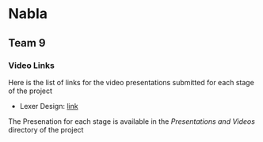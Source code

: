 # Nabla
## Team 9 
### Video Links

Here is the list of links for the video presentations submitted for each stage of the project

- Lexer Design: [link](https://github.com/IITH-COMPILERS2/compilers-2-project-team-9-aug22)

The Presenation for each stage is available in the _Presentations and Videos_ directory of the project